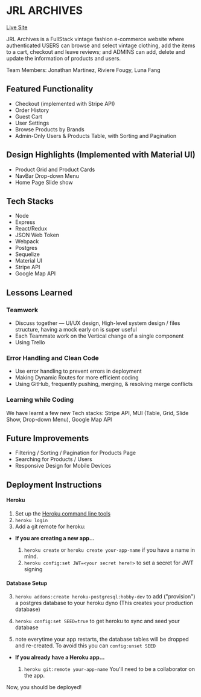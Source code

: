 # JRL ARCHIVES

[Live Site](https://jrl-archives.herokuapp.com/)

JRL Archives is a FullStack vintage fashion e-commerce website where authenticated USERS can browse and select vintage clothing, add the items to a cart, checkout and leave reviews; and ADMINS can add, delete and update the information of products and users.

Team Members: Jonathan Martinez, Riviere Fougy, Luna Fang

## Featured Functionality 
* Checkout (implemented with Stripe API)
* Order History 
* Guest Cart
* User Settings 
* Browse Products by Brands 
* Admin-Only Users & Products Table, with Sorting and Pagination

## Design Highlights (Implemented with Material UI)
* Product Grid and Product Cards
* NavBar Drop-down Menu
* Home Page Slide show

## Tech Stacks
* Node
* Express
* React/Redux
* JSON Web Token 
* Webpack
* Postgres
* Sequelize
* Material UI
* Stripe API
* Google Map API

## Lessons Learned
### Teamwork
* Discuss together  — UI/UX design, High-level system design / files structure, having a mock early on is super useful
* Each Teammate work on the Vertical change of a single component
* Using Trello

### Error Handling and Clean Code 
* Use error handling to prevent errors in deployment 
* Making Dynamic Routes for more efficient coding
* Using GitHub, frequently pushing, merging, & resolving merge conflicts

### Learning while Coding
We have learnt a few new Tech stacks: Stripe API, MUI (Table, Grid, Slide Show, Drop-down Menu), Google Map API

## Future Improvements
* Filtering / Sorting / Pagination for Products Page
* Searching for Products / Users
* Responsive Design for Mobile Devices 

## Deployment Instructions

#### Heroku

1.  Set up the [Heroku command line tools][heroku-cli]
2.  `heroku login`
3.  Add a git remote for heroku:

[heroku-cli]: https://devcenter.heroku.com/articles/heroku-cli

* **If you are creating a new app...**

  1.  `heroku create` or `heroku create your-app-name` if you have a
      name in mind.
  2.  `heroku config:set JWT=<your secret here!>` to set a secret for JWT signing

#### Database Setup

  3.  `heroku addons:create heroku-postgresql:hobby-dev` to add
      ("provision") a postgres database to your heroku dyno (This creates your production database)

  4.  `heroku config:set SEED=true` to get heroku to sync and seed your database

  5.   note everytime your app restarts, the database tables will be dropped and re-created. To avoid this you can `config:unset SEED`


* **If you already have a Heroku app...**

  1.  `heroku git:remote your-app-name` You'll need to be a
      collaborator on the app.


Now, you should be deployed!
